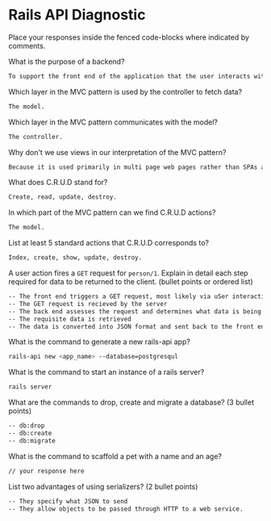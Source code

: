 # Rails API Diagnostic

Place your responses inside the fenced code-blocks where indicated by comments.


What is the purpose of a backend?

```bash
To support the front end of the application that the user interacts with by providing the user with requested data/information from the sever.
```

Which layer in the MVC pattern is used by the controller to fetch data?

```bash
The model.
```

Which layer in the MVC pattern communicates with the model?

```bash
The controller.
```

Why don't we use views in our interpretation of the MVC pattern?

```bash
Because it is used primarily in multi page web pages rather than SPAs and is a more slow/inefficient way of displaying information.
```

What does C.R.U.D stand for?

```bash
Create, read, update, destroy.
```

In which part of the MVC pattern can we find C.R.U.D actions?

```bash
The model.
```
List at least 5 standard actions that C.R.U.D corresponds to?

```bash
Index, create, show, update, destroy.
```

A user action fires a `GET` request for `person/1`. Explain in detail each step
required for data to be returned to the client. (bullet points or ordered list)

```bash
-- The front end triggers a GET request, most likely via uSer interaction
-- The GET request is recieved by the server
-- The back end assesses the request and determines what data is being requested
-- The requisite data is retrieved
-- The data is converted into JSON format and sent back to the front end/user
```

What is the command to generate a new rails-api app?

```bash
rails-api new <app_name> --database=postgresqul
```

What is the command to start an instance of a rails server?

```bash
rails server
```

What are the commands to drop, create and migrate a database? (3 bullet points)

```bash
-- db:drop
-- db:create
-- db:migrate
```

What is the command to scaffold a pet with a name and an age?

```bash
// your response here
```

List two advantages of using serializers? (2 bullet points)

```bash
-- They specify what JSON to send
-- They allow objects to be passed through HTTP to a web service.  
```
